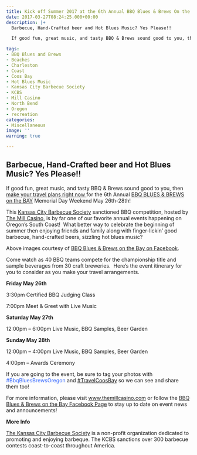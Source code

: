 ```yaml
---
title: Kick off Summer 2017 at the 6th Annual BBQ Blues & Brews On the Bay!
date: 2017-03-27T08:24:25.000+00:00
description: |+
  Barbecue, Hand-Crafted beer and Hot Blues Music? Yes Please!!

  If good fun, great music, and tasty BBQ & Brews sound good to you, then make your travel plans right now for the 6th Annual BBQ BLUES & BREWS on the BAY Memorial Day Weekend May 26th-28th!

tags:
- BBQ Blues and Brews
- Beaches
- Charleston
- Coast
- Coos Bay
- Hot Blues Music
- Kansas City Barbecue Society
- KCBS
- Mill Casino
- North Bend
- Oregon
- recreation
categories:
- Miscellaneous
image: ''
warning: true

---
```

<h2 style="text-align: left;">
Barbecue, Hand-Crafted beer and Hot Blues Music? Yes Please!!
</h2>

<p style="text-align: left;">
If good fun, great music, and tasty BBQ & Brews sound good to you, then <a href="/lodging/">make your travel plans right now </a>for the 6th Annual <a href="https://www.facebook.com/BbqBluesBrewsOnTheBay" target="_blank">BBQ BLUES & BREWS on the BAY</a> Memorial Day Weekend May 26th-28th!
</p>

<p style="text-align: left;">
This <a href="http://www.kcbs.us/" target="_blank">Kansas City Barbecue Society</a> sanctioned BBQ competition, hosted by <a href="http://www.themillcasino.com/" target="_blank">The Mill Casino</a>, is by far one of our favorite annual events happening on Oregon’s South Coast!  What better way to celebrate the beginning of summer then enjoying friends and family along with finger-lickin’ good barbecue, hand-crafted beers, sizzling hot blues music?
</p>

Above images courtesy of [BBQ Blues & Brews on the Bay on Facebook](https://www.facebook.com/pg/BbqBluesBrewsOnTheBay/photos/?ref=page_internal).

Come watch as 40 BBQ teams compete for the championship title and sample beverages from 30 craft breweries.  Here’s the event itinerary for you to consider as you make your travel arrangements.

**Friday May 26th**

3:30pm Certified BBQ Judging Class

7:00pm Meet & Greet with Live Music

**Saturday May 27th**

12:00pm – 6:00pm Live Music, BBQ Samples, Beer Garden

**Sunday May 28th**

12:00pm – 4:00pm Live Music, BBQ Samples, Beer Garden

4:00pm – Awards Ceremony

If you are going to the event, be sure to tag your photos with <span style="color: #3366ff;">#BbqBluesBrewsOregon</span> and [#TravelCoosBay](https://www.instagram.com/explore/tags/travelcoosbay/) so we can see and share them too!

For more information, please visit <a href="http://www.themillcasino.com/entertainment/" target="_blank">www.themillcasino.com</a> or follow the <a href="https://www.facebook.com/BbqBluesBrewsOnTheBay" target="_blank">BBQ Blues & Brews on the Bay Facebook Page</a> to stay up to date on event news and announcements!

**More Info**

<a href="http://www.kcbs.us/" target="_blank">The Kansas City Barbecue Society</a> is a non-profit organization dedicated to promoting and enjoying barbeque. The KCBS sanctions over 300 barbecue contests coast-to-coast throughout America.